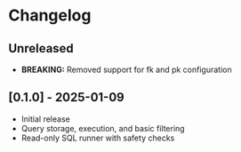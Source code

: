 # Changelog

## Unreleased
- **BREAKING:** Removed support for fk and pk configuration

## [0.1.0] - 2025-01-09
- Initial release
- Query storage, execution, and basic filtering
- Read-only SQL runner with safety checks
